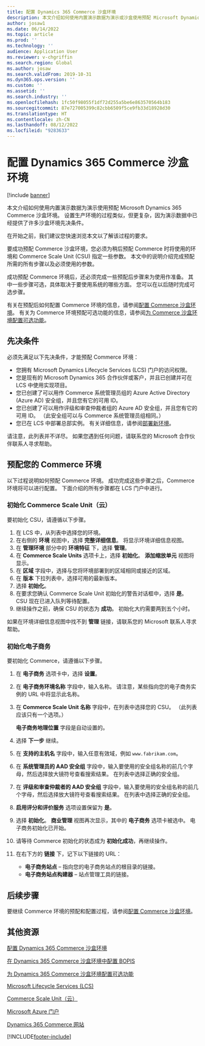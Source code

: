 ```yaml
---
title: 配置 Dynamics 365 Commerce 沙盒环境
description: 本文介绍如何使用内置演示数据为演示或沙盒使用预配 Microsoft Dynamics 365 Commerce 沙盒环境。
author: josaw1
ms.date: 06/14/2022
ms.topic: article
ms.prod: ''
ms.technology: ''
audience: Application User
ms.reviewer: v-chgriffin
ms.search.region: Global
ms.author: josaw
ms.search.validFrom: 2019-10-31
ms.dyn365.ops.version: ''
ms.custom: ''
ms.assetid: ''
ms.search.industry: ''
ms.openlocfilehash: 1fc50f98055f1df72d255a5be6e863570564b183
ms.sourcegitcommit: 87e727005399c82cbb6509f5ce9fb33d18928d30
ms.translationtype: HT
ms.contentlocale: zh-CN
ms.lasthandoff: 08/12/2022
ms.locfileid: "9283633"
---
```

# <a name="provision-a-dynamics-365-commerce-sandbox-environment"></a>配置 Dynamics 365 Commerce 沙盒环境

[!include [banner](includes/banner.md)]

本文介绍如何使用内置演示数据为演示使用预配 Microsoft Dynamics 365 Commerce 沙盒环境。 设置生产环境的过程类似，但更复杂，因为演示数据中已经提供了许多沙盒环境先决条件。

在开始之前，我们建议您快速浏览本文以了解该过程的要求。

要成功预配 Commerce 沙盒环境，您必须为稍后预配 Commerce 时将使用的环境和 Commerce Scale Unit (CSU) 指定一些参数。 本文中的说明介绍完成预配所需的所有步骤以及必须使用的参数。

成功预配 Commerce 环境后，还必须完成一些预配后步骤来为使用作准备。 其中一些步骤可选，具体取决于要使用系统的哪些方面。 您可以在以后随时完成可选步骤。

有关在预配后如何配置 Commerce 环境的信息，请参阅[配置 Commerce 沙盒环境](cpe-post-provisioning.md)。 有关为 Commerce 环境预配可选功能的信息，请参阅[为 Commerce 沙盒环境配置可选功能](cpe-optional-features.md)。

## <a name="prerequisites"></a>先决条件

必须先满足以下先决条件，才能预配 Commerce 环境：

- 您拥有 Microsoft Dynamics Lifecycle Services (LCS) 门户的访问权限。
- 您是现有的 Microsoft Dynamics 365 合作伙伴或客户，并且已创建并可在 LCS 中使用实现项目。  
- 您已创建了可以用作 Commerce 系统管理员组的 Azure Active Directory (Azure AD) 安全组，并且您有它的可用 ID。
- 您已创建了可以用作评级和审查仲裁者组的 Azure AD 安全组，并且您有它的可用 ID。 （此安全组可以与 Commerce 系统管理员组相同。）
- 您已在 LCS 中部署总部实例。 有关详细信息，请参阅[部署新环境](/dynamics365/fin-ops-core/dev-itpro/deployment/deployenvironment-newinfrastructure)。

请注意，此列表并不详尽。 如果您遇到任何问题，请联系您的 Microsoft 合作伙伴联系人寻求帮助。

## <a name="provision-your-commerce-environment"></a>预配您的 Commerce 环境

以下过程说明如何预配 Commerce 环境。 成功完成这些步骤之后，Commerce 环境将可以进行配置。 下面介绍的所有步骤都在 LCS 门户中进行。

### <a name="initialize-the-commerce-scale-unit-cloud"></a>初始化 Commerce Scale Unit（云）

要初始化 CSU，请遵循以下步骤。

1. 在 LCS 中，从列表中选择您的环境。
1. 在右侧的 **环境** 视图中，选择 **完整详细信息**。 将显示环境详细信息视图。
1. 在 **管理环境** 部分中的 **环境特征** 下，选择 **管理**。
1. 在 **Commerce Scale Units** 选项卡上，选择 **初始化**。 **添加缩放单元** 视图将显示。
1. 在 **区域** 字段中，选择与您将环境部署到的区域相同或接近的区域。
1. 在 **版本** 下拉列表中，选择可用的最新版本。
1. 选择 **初始化**。
1. 在要求您确认 Commerce Scale Unit 初始化的警告对话框中，选择 **是**。 CSU 现在已进入队列等待配置。
1. 继续操作之前，确保 CSU 的状态为 **成功**。 初始化大约需要两到五个小时。

如果在环境详细信息视图中找不到 **管理** 链接，请联系您的 Microsoft 联系人寻求帮助。

### <a name="initialize-e-commerce"></a>初始化电子商务

要初始化 Commerce，请遵循以下步骤。

1. 在 **电子商务** 选项卡中，选择 **设置**。
1. 在 **电子商务环境名称** 字段中，输入名称。 请注意，某些指向您的电子商务实例的 URL 中将显示此名称。
1. 在 **Commerce Scale Unit 名称** 字段中，在列表中选择您的 CSU。 （此列表应该只有一个选项。）

    **电子商务地理位置** 字段是自动设置的。

1. 选择 **下一步** 继续。
1. 在 **支持的主机名** 字段中，输入任意有效域，例如 `www.fabrikam.com`。
1. 在 **系统管理员的 AAD 安全组** 字段中，输入要使用的安全组名称的前几个字母，然后选择放大镜符号查看搜索结果。 在列表中选择正确的安全组。
1.  在 **评级和审查仲裁者的 AAD 安全组** 字段中，输入要使用的安全组名称的前几个字母，然后选择放大镜符号查看搜索结果。 在列表中选择正确的安全组。
1. **启用评分和评价服务** 选项设置保留为 **是**。
1. 选择 **初始化**。 **商业管理** 视图再次显示，其中的 **电子商务** 选项卡被选中。 电子商务初始化已开始。
1. 请等待 Commerce 初始化的状态成为 **初始化成功**，再继续操作。
1. 在右下方的 **链接** 下，记下以下链接的 URL：

    * **电子商务站点** – 指向您的电子商务站点的根目录的链接。
    * **电子商务站点构建器** – 站点管理工具的链接。

## <a name="next-steps"></a>后续步骤

要继续 Commerce 环境的预配和配置过程，请参阅[配置 Commerce 沙盒环境](cpe-post-provisioning.md)。

## <a name="additional-resources"></a>其他资源

[配置 Dynamics 365 Commerce 沙盒环境](cpe-post-provisioning.md)

[在 Dynamics 365 Commerce 沙盒环境中配置 BOPIS](cpe-bopis.md)

[为 Dynamics 365 Commerce 沙盒环境配置可选功能](cpe-optional-features.md)

[Microsoft Lifecycle Services (LCS)](/dynamics365/unified-operations/dev-itpro/lifecycle-services/lcs-user-guide)

[Commerce Scale Unit（云）](/business-applications-release-notes/october18/dynamics365-retail/retail-cloud-scale-unit)

[Microsoft Azure 门户](https://azure.microsoft.com/features/azure-portal)

[Dynamics 365 Commerce 网站](https://aka.ms/Dynamics365CommerceWebsite)


[!INCLUDE[footer-include](../includes/footer-banner.md)]
